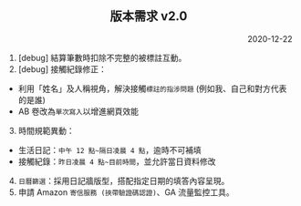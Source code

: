 <h2 align="center">版本需求 v2.0</h2>

<p align="right">2020-12-22</p>

1. \[debug] 結算筆數時扣除不完整的被標註互動。
2. \[debug] 接觸紀錄修正：
- 利用「姓名」及人稱視角，解決接觸`標註的指涉問題` (例如我、自己和對方代表的是誰)
- AB 卷改為`單次寫入`以增進網頁效能
3. 時間規範異動：
- 生活日記：`中午 12 點~隔日凌晨 4 點`，逾時不可補填
- 接觸紀錄：`昨日凌晨 4 點~目前時間`，並允許當日資料修改
4. `日曆篩選`：採用日記牆版型，搭配指定日期的填答內容呈現。
5. 申請 Amazon `寄信服務 (挾帶驗證碼認證)`、GA 流量監控工具。
